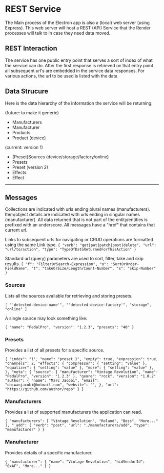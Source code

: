 # REST Service

The Main process of the Electron app is also a (local) web server (using Express).
This web server will host a REST (API) Service that the Render processes will talk to in case they need data moved.

## REST Interaction

The service has one public entry point that serves a sort of index of what the service can do. After the first response is retrieved on that entry point all subsequent url's are embedded in the service data responses.
For various actions, the url to be used is listed with the data.

## Data Strucure

Here is the data hierarchy of the information the service will be returning.

(future: to make it generic)
- Manufacturers
- Manufacturer
- Products
- Product (device)

(current: version 1)
- (Preset)Sources (device/storage/factory/online)
- Presets
- Preset
(version 2)
- Effects
- Effect

--------------------

## Messages

Collections are indicated with urls ending plural names (manufacturers).
Item/object details are indicated with urls ending in singular names (manufacturer).
All data returned that is not part of the entity/entities is prefixed with an underscore.
All messages have a "href" that contains that current url.

Links to subsequent urls for navigating or CRUD operations are formatted using the same Link type.
`{ "verb": "get|put|patch|post|delete", "url": "url/to/action", "type": "TypeOfDataReturnedForThisAction" }`

Standard url (query) parameters are used to sort, filter, take and skip results.
`{ "f": "FilterOrSearch-Expression", "o": "SortOrOrder-FieldName", "t": "takeOrSize/Length/Count-Number", "s": "Skip-Number" }`

### Sources

Lists all the sources available for retrieving and storing presets.

`[
    "'detected-device-name'",
    "'detected-device-factory'",
    "storage",
    "online"
]`

A single source may look something like:

`{
    "name": "PedalPro",
    "version": "1.2.3",
    "presets": "40"
}`

### Presets

Provides a list of all presets for a specific source.

`{
    "index": "1",
    "name": "preset 1",
    "empty": true,
    "expression": true,
    "channels": 2,
    "effects": {
        "compressor": {
            "setting": "value"
        },
        "equalizer": {
            "setting": "value"
        },
        "more": {
            "setting": "value"
        },
    },
    "meta": {
        "source": {
            "manufacturer": "Vintage Revolution",
            "name": "PedalPro",
            "version": "1.2.3"
        },
        "genre": "rock",
        "version": "1.0.2"
        "author": {
            "name": "Marc Jacobi",
            "email": "obiwanjacobi@hotmail.com",
            "website": "",
        },
        "url": "https://github.com/author/repo"
    }
}`

### Manufacturers

Provides a list of supported manufacturers the application can read.

`{
    "manufacturers": [
        "Vintage Revolution",
        "Roland",
        "Boss",
        "More..."
    ],
    "_add": { "verb": "post", "url": "./manufacturers/add", "type": "manufacturer" }
}`

### Manufacturer

Provides details of a specific manufacturer.

`{
    "manufacturer": {
        "name": "Vintage Revolution",
        "hidVendorId": "0xAF",
        "More..."
    }
}`
